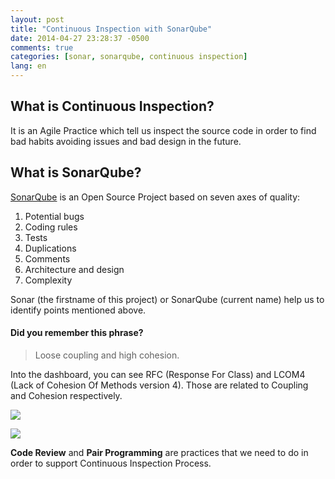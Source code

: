 ```yaml
---
layout: post
title: "Continuous Inspection with SonarQube"
date: 2014-04-27 23:28:37 -0500
comments: true
categories: [sonar, sonarqube, continuous inspection]
lang: en
---
```

## What is Continuous Inspection?
It is an Agile Practice which tell us inspect the source code in order to find bad habits avoiding issues and bad design in the future.

## What is SonarQube?
[SonarQube](http://www.sonarqube.org/) is an Open Source Project based on seven axes of quality:

1. Potential bugs
2. Coding rules
3. Tests
4. Duplications
5. Comments
6. Architecture and design
7. Complexity

Sonar (the firstname of this project) or SonarQube (current name) help us to identify points mentioned above.

#### Did you remember this phrase?
>Loose coupling and high cohesion.

Into the dashboard, you can see RFC (Response For Class) and LCOM4 (Lack of Cohesion Of Methods version 4). Those are related to Coupling and Cohesion respectively.

![](https://dl.dropboxusercontent.com/u/15671111/blog/sonarqube-RFC.png)

![](https://dl.dropboxusercontent.com/u/15671111/blog/sonarqube-LCOM4.png)

**Code Review** and **Pair Programming** are practices that we need to do in order to support Continuous Inspection Process.
